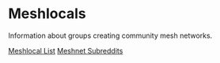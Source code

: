 # Meshlocals

Information about groups creating community mesh networks.

[Meshlocal List](meshlocals.md)
[Meshnet Subreddits](meshgeneral.md)
